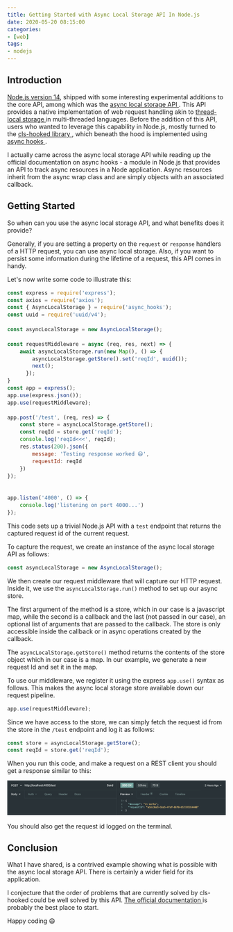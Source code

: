 ```yaml
---
title: Getting Started with Async Local Storage API In Node.js
date: 2020-05-20 08:15:00
categories:
- [web]
tags:
- nodejs
---
```


## Introduction

 <a rel="nofollow noopener" target="_blank" href="https://nodejs.org/api/documentation.html">Node.js version 14</a>, shipped with some interesting experimental additions to the core API, among which was the <a rel="nofollow noopener" target="_blank" href="https://nodejs.org/api/async_hooks.html#async_hooks_class_asynclocalstorage">async local storage API </a>. This API provides a native implementation of web request handling akin to <a rel="nofollow noopener" target="_blank" href="https://www.c-sharpcorner.com/UploadFile/1d42da/working-with-thread-local-storagetls-in-C-Sharp/">thread-local storage </a> in multi-threaded languages. Before the addition of this API, users who wanted to leverage this capability in Node.js, mostly turned to the <a rel="nofollow noopener" target="_blank" href="https://github.com/Jeff-Lewis/cls-hooked">cls-hooked library </a>, which beneath the hood is implemented using <a rel="nofollow noopener" target="_blank" href="https://nodejs.org/api/async_hooks.html#async_hooks_async_hooks">async hooks </a>.

I actually came across the async local storage API while reading up the official documentation on async hooks -  a module in Node.js that provides an API to track async resources in a Node application. Async resources inherit from the async wrap class and are simply objects with an associated callback.

## Getting Started

So when can you use the async local storage API, and what benefits does it provide?

Generally, if you are setting a property on the `request` or `response` handlers of a HTTP request, you can use async local storage. Also, if you want to persist some information during the lifetime of a request, this API comes in handy.

Let's now write some code to illustrate this:

```javascript
const express = require('express');
const axios = require('axios');
const { AsyncLocalStorage } = require('async_hooks');
const uuid = require('uuid/v4');

const asyncLocalStorage = new AsyncLocalStorage();

const requestMiddleware = async (req, res, next) => {
    await asyncLocalStorage.run(new Map(), () => {
        asyncLocalStorage.getStore().set('reqId', uuid());
        next();
      });
}
const app = express();
app.use(express.json());
app.use(requestMiddleware);

app.post('/test', (req, res) => {
    const store = asyncLocalStorage.getStore();
    const reqId = store.get('reqId');
    console.log('reqId<<<', reqId);
    res.status(200).json({
        message: 'Testing response worked 😄',
        requestId: reqId
    })
});


app.listen('4000', () => {
    console.log('listening on port 4000...')
});
```

This code sets up a trivial Node.js API with a `test` endpoint that returns the captured request id of the current request.

To capture the request, we create an instance of the async local storage API as follows:

```javascript
const asyncLocalStorage = new AsyncLocalStorage();
```

We then create our request middleware that will capture our HTTP request. Inside it, we use the `asyncLocalStorage.run()` method to set up our async store.

The first argument of the method is a store, which in our case is a javascript map, while the second is a callback and the last (not passed in our case), an optional list of arguments that are passed to the callback. The store is only accessible inside the callback or in async operations created by the callback.

The `asyncLocalStorage.getStore()` method returns the contents of the store object which in our case is a map. In our example, we generate a new request Id and set it in the map.

To use our middleware, we register it using the express `app.use()` syntax as follows. This makes the async local storage store available down our request pipeline.

```javascript
app.use(requestMiddleware);
```

Since we have access to the store, we can simply fetch the request id from the store in the `/test` endpoint and log it as follows:

```javascript
const store = asyncLocalStorage.getStore();
const reqId = store.get('reqId');
```

When you run this code, and make a request on a REST client you should get a response similar to this:

![Screenshot of REST Client](/images/getting-started-with-async-local-storage/screenshot01.png)

You should also get the request id logged on the terminal.

## Conclusion

What I have shared, is a contrived example showing what is possible with the async local storage API. There is certainly a wider field for its application.

I conjecture that the order of problems that are currently solved by cls-hooked could be well solved by this API. <a rel="nofollow noopener" target="_blank" href="https://nodejs.org/api/async_hooks.html#async_hooks_class_asynclocalstorage">The official documentation </a> is probably the best place to start.

Happy coding 😄
